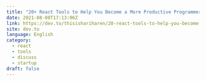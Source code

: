 ```yaml
---
title: "20+ React Tools to Help You Become a More Productive Programmer"
date: 2021-08-08T17:13:06Z
link: https://dev.to/thisishariharen/20-react-tools-to-help-you-become-a-more-productive-programmer-5do5?utm_medium=RSS&utm_source=news.12bit.vn
site: dev.to
language: English
category:
  - react
  - tools
  - discuss
  - startup
draft: false
---
```

